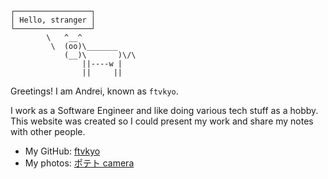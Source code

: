 ---
---

<div class="center-self hyperspace">

    ┌─────────────────┐
    │ Hello, stranger │
    └─────────────────┘
            \   ^__^
             \  (oo)\_______
                (__)\       )\/\
                    ||----w |
                    ||     ||

</div>

Greetings!
I am Andrei, known as `ftvkyo`.

I work as a Software Engineer and like doing various tech stuff as a hobby.
This website was created so I could present my work and share my notes with other people.

- My GitHub: [ftvkyo](https://github.com/ftvkyo)
- My photos: [ポテト camera][photos]

[photos]: https://photos.app.goo.gl/H7bp4sdnDGMxJViMA
